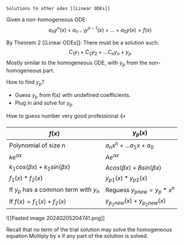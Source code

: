 	Solutions to other odes [[Linear ODEs]]

Given a non-homogeneous ODE:
$$a_ny^n(x)+a_{n-1}y^{n-1}(x)+...+a_0y(x)=f(x)$$

By Theorem 2 [[Linear ODEs]]:
There must be a solution such:
$$C_1y_1+C_2y_2+...C_ny_n+y_p$$
Mostly similar to the homogeneous ODE, with $y_p$ from the non-homogeneous part.

How to find $y_p$?
- Guess $y_p$ from f(x) with undefined coefficients.
- Plug in and solve for $y_p$

How to guess number very good professional :thumbsup:

| $f(x)$ | $y_p(x)$ |
| ---- | ---- |
| Polynomial of size n | $a_nx^n+...a_1x+a_0$ |
| $ke^{\alpha x}$ | $Ae^{\alpha x}$ |
| $k_1cos(\beta x)+k_2sin(\beta x)$ | $Acos(\beta x)+Bsin(\beta x)$ |
| $f_1(x) * f_2(x)$ | $y_{p1}(x)*y_{p2}(x)$ |
| If $y_p$ has a common term with $y_n$ | Reguess $y_{pnew}=y_p*x^n$  |
| If $f(x)=f_1(x)+f_2(x)$ | $y_{p_1new}(x)+y_{p_2new}(x)$ |
![[Pasted image 20240205204741.png]]

Recall that no term of the trial solution may solve the homogeneous equation
Multiply by x if any part of the solution is solved.